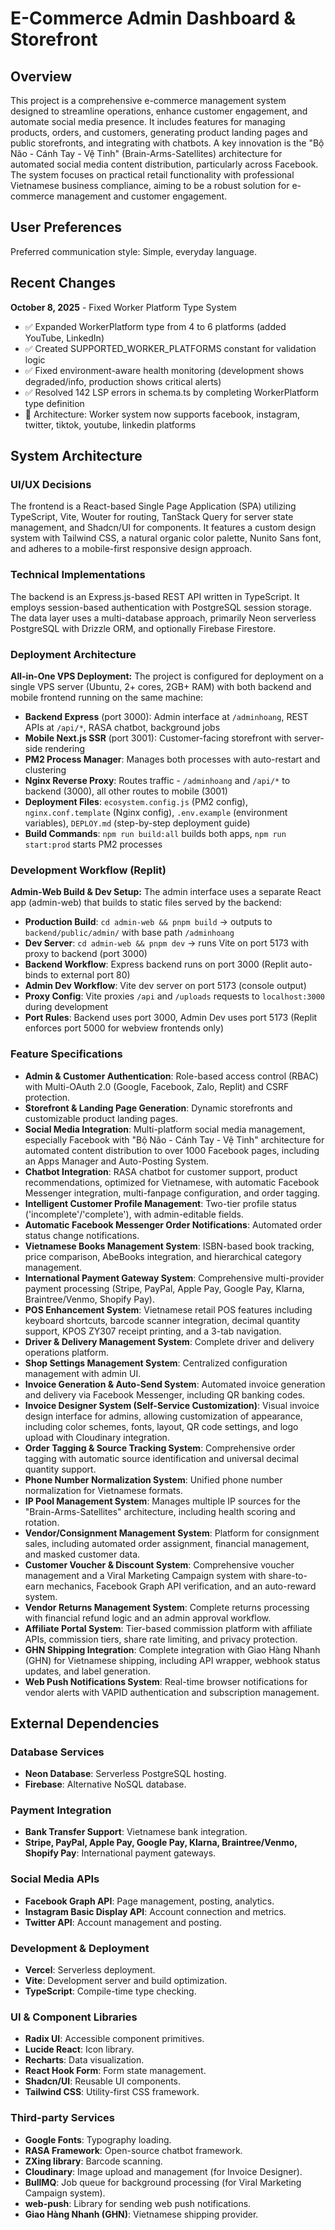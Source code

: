 # E-Commerce Admin Dashboard & Storefront

## Overview
This project is a comprehensive e-commerce management system designed to streamline operations, enhance customer engagement, and automate social media presence. It includes features for managing products, orders, and customers, generating product landing pages and public storefronts, and integrating with chatbots. A key innovation is the "Bộ Não - Cánh Tay - Vệ Tinh" (Brain-Arms-Satellites) architecture for automated social media content distribution, particularly across Facebook. The system focuses on practical retail functionality with professional Vietnamese business compliance, aiming to be a robust solution for e-commerce management and customer engagement.

## User Preferences
Preferred communication style: Simple, everyday language.

## Recent Changes
**October 8, 2025** - Fixed Worker Platform Type System
- ✅ Expanded WorkerPlatform type from 4 to 6 platforms (added YouTube, LinkedIn)
- ✅ Created SUPPORTED_WORKER_PLATFORMS constant for validation logic
- ✅ Fixed environment-aware health monitoring (development shows degraded/info, production shows critical alerts)
- ✅ Resolved 142 LSP errors in schema.ts by completing WorkerPlatform type definition
- 🔧 Architecture: Worker system now supports facebook, instagram, twitter, tiktok, youtube, linkedin platforms

## System Architecture

### UI/UX Decisions
The frontend is a React-based Single Page Application (SPA) utilizing TypeScript, Vite, Wouter for routing, TanStack Query for server state management, and Shadcn/UI for components. It features a custom design system with Tailwind CSS, a natural organic color palette, Nunito Sans font, and adheres to a mobile-first responsive design approach.

### Technical Implementations
The backend is an Express.js-based REST API written in TypeScript. It employs session-based authentication with PostgreSQL session storage. The data layer uses a multi-database approach, primarily Neon serverless PostgreSQL with Drizzle ORM, and optionally Firebase Firestore.

### Deployment Architecture
**All-in-One VPS Deployment:** The project is configured for deployment on a single VPS server (Ubuntu, 2+ cores, 2GB+ RAM) with both backend and mobile frontend running on the same machine:
- **Backend Express** (port 3000): Admin interface at `/adminhoang`, REST APIs at `/api/*`, RASA chatbot, background jobs
- **Mobile Next.js SSR** (port 3001): Customer-facing storefront with server-side rendering
- **PM2 Process Manager**: Manages both processes with auto-restart and clustering
- **Nginx Reverse Proxy**: Routes traffic - `/adminhoang` and `/api/*` to backend (3000), all other routes to mobile (3001)
- **Deployment Files**: `ecosystem.config.js` (PM2 config), `nginx.conf.template` (Nginx config), `.env.example` (environment variables), `DEPLOY.md` (step-by-step deployment guide)
- **Build Commands**: `npm run build:all` builds both apps, `npm run start:prod` starts PM2 processes

### Development Workflow (Replit)
**Admin-Web Build & Dev Setup:** The admin interface uses a separate React app (admin-web) that builds to static files served by the backend:
- **Production Build**: `cd admin-web && pnpm build` → outputs to `backend/public/admin/` with base path `/adminhoang`
- **Dev Server**: `cd admin-web && pnpm dev` → runs Vite on port 5173 with proxy to backend (port 3000)
- **Backend Workflow**: Express backend runs on port 3000 (Replit auto-binds to external port 80)
- **Admin Dev Workflow**: Vite dev server on port 5173 (console output)
- **Proxy Config**: Vite proxies `/api` and `/uploads` requests to `localhost:3000` during development
- **Port Rules**: Backend uses port 3000, Admin Dev uses port 5173 (Replit enforces port 5000 for webview frontends only)

### Feature Specifications
- **Admin & Customer Authentication**: Role-based access control (RBAC) with Multi-OAuth 2.0 (Google, Facebook, Zalo, Replit) and CSRF protection.
- **Storefront & Landing Page Generation**: Dynamic storefronts and customizable product landing pages.
- **Social Media Integration**: Multi-platform social media management, especially Facebook with "Bộ Não - Cánh Tay - Vệ Tinh" architecture for automated content distribution to over 1000 Facebook pages, including an Apps Manager and Auto-Posting System.
- **Chatbot Integration**: RASA chatbot for customer support, product recommendations, optimized for Vietnamese, with automatic Facebook Messenger integration, multi-fanpage configuration, and order tagging.
- **Intelligent Customer Profile Management**: Two-tier profile status ('incomplete'/'complete'), with admin-editable fields.
- **Automatic Facebook Messenger Order Notifications**: Automated order status change notifications.
- **Vietnamese Books Management System**: ISBN-based book tracking, price comparison, AbeBooks integration, and hierarchical category management.
- **International Payment Gateway System**: Comprehensive multi-provider payment processing (Stripe, PayPal, Apple Pay, Google Pay, Klarna, Braintree/Venmo, Shopify Pay).
- **POS Enhancement System**: Vietnamese retail POS features including keyboard shortcuts, barcode scanner integration, decimal quantity support, KPOS ZY307 receipt printing, and a 3-tab navigation.
- **Driver & Delivery Management System**: Complete driver and delivery operations platform.
- **Shop Settings Management System**: Centralized configuration management with admin UI.
- **Invoice Generation & Auto-Send System**: Automated invoice generation and delivery via Facebook Messenger, including QR banking codes.
- **Invoice Designer System (Self-Service Customization)**: Visual invoice design interface for admins, allowing customization of appearance, including color schemes, fonts, layout, QR code settings, and logo upload with Cloudinary integration.
- **Order Tagging & Source Tracking System**: Comprehensive order tagging with automatic source identification and universal decimal quantity support.
- **Phone Number Normalization System**: Unified phone number normalization for Vietnamese formats.
- **IP Pool Management System**: Manages multiple IP sources for the "Brain-Arms-Satellites" architecture, including health scoring and rotation.
- **Vendor/Consignment Management System**: Platform for consignment sales, including automated order assignment, financial management, and masked customer data.
- **Customer Voucher & Discount System**: Comprehensive voucher management and a Viral Marketing Campaign system with share-to-earn mechanics, Facebook Graph API verification, and an auto-reward system.
- **Vendor Returns Management System**: Complete returns processing with financial refund logic and an admin approval workflow.
- **Affiliate Portal System**: Tier-based commission platform with affiliate APIs, commission tiers, share rate limiting, and privacy protection.
- **GHN Shipping Integration**: Complete integration with Giao Hàng Nhanh (GHN) for Vietnamese shipping, including API wrapper, webhook status updates, and label generation.
- **Web Push Notifications System**: Real-time browser notifications for vendor alerts with VAPID authentication and subscription management.

## External Dependencies

### Database Services
- **Neon Database**: Serverless PostgreSQL hosting.
- **Firebase**: Alternative NoSQL database.

### Payment Integration
- **Bank Transfer Support**: Vietnamese bank integration.
- **Stripe, PayPal, Apple Pay, Google Pay, Klarna, Braintree/Venmo, Shopify Pay**: International payment gateways.

### Social Media APIs
- **Facebook Graph API**: Page management, posting, analytics.
- **Instagram Basic Display API**: Account connection and metrics.
- **Twitter API**: Account management and posting.

### Development & Deployment
- **Vercel**: Serverless deployment.
- **Vite**: Development server and build optimization.
- **TypeScript**: Compile-time type checking.

### UI & Component Libraries
- **Radix UI**: Accessible component primitives.
- **Lucide React**: Icon library.
- **Recharts**: Data visualization.
- **React Hook Form**: Form state management.
- **Shadcn/UI**: Reusable UI components.
- **Tailwind CSS**: Utility-first CSS framework.

### Third-party Services
- **Google Fonts**: Typography loading.
- **RASA Framework**: Open-source chatbot framework.
- **ZXing library**: Barcode scanning.
- **Cloudinary**: Image upload and management (for Invoice Designer).
- **BullMQ**: Job queue for background processing (for Viral Marketing Campaign system).
- **web-push**: Library for sending web push notifications.
- **Giao Hàng Nhanh (GHN)**: Vietnamese shipping provider.
